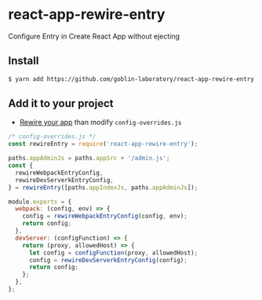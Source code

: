 # react-app-rewire-entry
Configure Entry in Create React App without ejecting

## Install

```bash
$ yarn add https://github.com/goblin-laboratory/react-app-rewire-entry.git
```

## Add it to your project

* [Rewire your app](https://github.com/timarney/react-app-rewired#how-to-rewire-your-create-react-app-project) than modify `config-overrides.js`

```javascript
/* config-overrides.js */
const rewireEntry = require('react-app-rewire-entry');

paths.appAdminJs = paths.appSrc + '/admin.js';
const {
  rewireWebpackEntryConfig,
  rewireDevServerkEntryConfig,
} = rewireEntry([paths.appIndexJs, paths.appAdminJs]);

module.exports = {
  webpack: (config, env) => {
    config = rewireWebpackEntryConfig(config, env);
    return config;
  },
  devServer: (configFunction) => {
    return (proxy, allowedHost) => {
      let config = configFunction(proxy, allowedHost);
      config = rewireDevServerkEntryConfig(config);
      return config;
    };
  },
};
```
